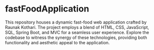 # fastFoodApplication
This repository houses a dynamic fast-food web application crafted by Raunak Kothari. The project employs a blend of HTML, CSS, JavaScript, SQL, Spring Boot, and MVC for a seamless user experience. Explore the codebase to witness the synergy of these technologies, providing both functionality and aesthetic appeal to the application.

